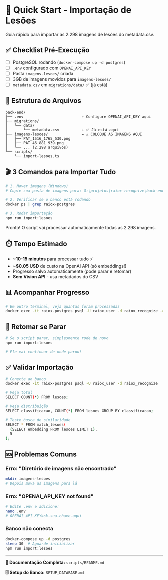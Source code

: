 # 🚀 Quick Start - Importação de Lesões

Guia rápido para importar as 2.298 imagens de lesões do metadata.csv.

## ✅ Checklist Pré-Execução

- [ ] PostgreSQL rodando (`docker-compose up -d postgres`)
- [ ] `.env` configurado com `OPENAI_API_KEY`
- [ ] Pasta `imagens-lesoes/` criada
- [ ] 3GB de imagens movidos para `imagens-lesoes/`
- [ ] `metadata.csv` em `migrations/data/` ✅ (já está)

## 📁 Estrutura de Arquivos

```
back-end/
├── .env                          ← Configure OPENAI_API_KEY aqui
├── migrations/
│   └── data/
│       └── metadata.csv          ← ✅ Já está aqui
├── imagens-lesoes/               ← ⚠️ COLOQUE AS IMAGENS AQUI
│   ├── PAT_1516_1765_530.png
│   ├── PAT_46_881_939.png
│   └── ... (2.298 arquivos)
└── scripts/
    └── import-lesoes.ts
```

## 🎬 3 Comandos para Importar Tudo

```bash
# 1. Mover imagens (Windows)
# Copie sua pasta de imagens para: G:\projetos\raiox-recognize\back-end\imagens-lesoes\

# 2. Verificar se o banco está rodando
docker ps | grep raiox-postgres

# 3. Rodar importação
npm run import:lesoes
```

Pronto! O script vai processar automaticamente todas as 2.298 imagens.

## ⏱️ Tempo Estimado

- **~10-15 minutos** para processar tudo ⚡
- **~$0.05 USD** de custo na OpenAI API (só embeddings!)
- Progresso salvo automaticamente (pode parar e retomar)
- **Sem Vision API** - usa metadados do CSV

## 📊 Acompanhar Progresso

```bash
# Em outro terminal, veja quantas foram processadas
docker exec -it raiox-postgres psql -U raiox_user -d raiox_recognize -c "SELECT COUNT(*) FROM lesoes;"
```

## 🔄 Retomar se Parar

```bash
# Se o script parar, simplesmente rode de novo
npm run import:lesoes

# Ele vai continuar de onde parou!
```

## ✅ Validar Importação

```bash
# Conecte ao banco
docker exec -it raiox-postgres psql -U raiox_user -d raiox_recognize

# Veja total
SELECT COUNT(*) FROM lesoes;

# Veja distribuição
SELECT classificacao, COUNT(*) FROM lesoes GROUP BY classificacao;

# Teste busca de similaridade
SELECT * FROM match_lesoes(
  (SELECT embedding FROM lesoes LIMIT 1),
  5
);
```

## 🆘 Problemas Comuns

### Erro: "Diretório de imagens não encontrado"

```bash
mkdir imagens-lesoes
# Depois mova as imagens para lá
```

### Erro: "OPENAI_API_KEY not found"

```bash
# Edite .env e adicione:
nano .env
# OPENAI_API_KEY=sk-sua-chave-aqui
```

### Banco não conecta

```bash
docker-compose up -d postgres
sleep 30  # Aguarde inicializar
npm run import:lesoes
```

---

**📖 Documentação Completa:** `scripts/README.md`

**🗄️ Setup do Banco:** `SETUP_DATABASE.md`
